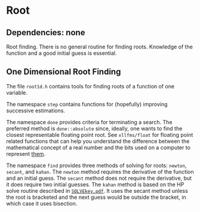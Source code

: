 # Root
## Dependencies: none
Root finding.
There is no general routine for finding roots. Knowledge of the function and a good initial guess is essential.

## One Dimensional Root Finding
The file `root1d.h` contains tools for finding roots of a function of one variable.

The namespace `step` contains functions for (hopefully) improving successive estimations.

The namespace `done` provides criteria for terminating a search. The preferred method is `done::absolute` since, ideally, one wants to find the closest representable floating point root. See `xllfms/float` for floating point related functions that can help you understand the difference between the mathematical concept of a real number and the bits used on a computer to represent [them](http://www.cs.berkeley.edu/~wkahan/MathSand.pdf).

The namespace `find` provides three methods of solving for roots: `newton`, `secant`, and `kahan`.
The `newton` method requires the derivative of the function and an initial guess.
The `secant` method does not require the derivative, but it does require two initial guesses.
The `kahan` method is based on the HP solve routine described in [`SOLVEkey.pdf`](https://libfms.codeplex.com/SourceControl/latest#root/SOLVEkey.pdf). It uses the secant method unless the root is bracketed and the next guess would be outside the bracket, in which case it uses bisection.
